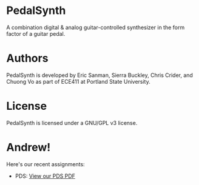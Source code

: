 # PedalSynth
A combination digital &amp; analog guitar-controlled synthesizer in the form factor of a guitar pedal.

# Authors
PedalSynth is developed by Eric Sanman, Sierra Buckley, Chris Crider, and Chuong Vo as part of ECE411 at Portland State University.

# License
PedalSynth is licensed under a GNU/GPL v3 license.

# Andrew!

Here's our recent assignments:
 - PDS: [View our PDS PDF](https://github.com/sanmaneric/PedalSynth/blob/main/Product%20Development/ProductDescriptionSpecification-Team8.pdf)
